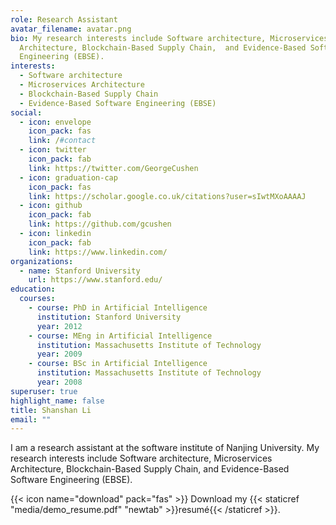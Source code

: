 ```yaml
---
role: Research Assistant
avatar_filename: avatar.png
bio: My research interests include Software architecture, Microservices
  Architecture, Blockchain-Based Supply Chain,  and Evidence-Based Software
  Engineering (EBSE).
interests:
  - Software architecture
  - Microservices Architecture
  - Blockchain-Based Supply Chain
  - Evidence-Based Software Engineering (EBSE)
social:
  - icon: envelope
    icon_pack: fas
    link: /#contact
  - icon: twitter
    icon_pack: fab
    link: https://twitter.com/GeorgeCushen
  - icon: graduation-cap
    icon_pack: fas
    link: https://scholar.google.co.uk/citations?user=sIwtMXoAAAAJ
  - icon: github
    icon_pack: fab
    link: https://github.com/gcushen
  - icon: linkedin
    icon_pack: fab
    link: https://www.linkedin.com/
organizations:
  - name: Stanford University
    url: https://www.stanford.edu/
education:
  courses:
    - course: PhD in Artificial Intelligence
      institution: Stanford University
      year: 2012
    - course: MEng in Artificial Intelligence
      institution: Massachusetts Institute of Technology
      year: 2009
    - course: BSc in Artificial Intelligence
      institution: Massachusetts Institute of Technology
      year: 2008
superuser: true
highlight_name: false
title: Shanshan Li
email: ""
---
```

I am a research assistant at the software institute of Nanjing University. My research interests include Software architecture, Microservices Architecture, Blockchain-Based Supply Chain,  and Evidence-Based Software Engineering (EBSE).

{{< icon name="download" pack="fas" >}} Download my {{< staticref "media/demo_resume.pdf" "newtab" >}}resumé{{< /staticref >}}.